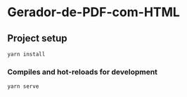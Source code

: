 # Gerador-de-PDF-com-HTML

## Project setup
```
yarn install
```

### Compiles and hot-reloads for development
```
yarn serve
```
